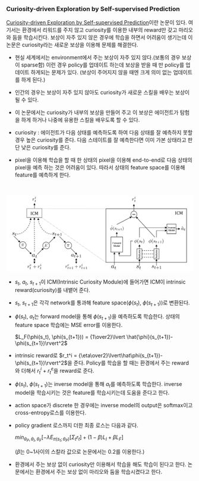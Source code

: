 ### Curiosity-driven Exploration by Self-supervised Prediction

[Curiosity-driven Exploration by Self-supervised Prediction](https://pathak22.github.io/noreward-rl/resources/icml17.pdf)이란 논문이 있다. 여기서는 환경에서 리워드를 주지 않고 curiosity를 이용한 내부의 reward만 갖고 마리오와 둠을 학습시킨다. 보상이 자주 있지 않은 경우에 학습을 하면서 어려움이 생기는데 이 논문은 curiosity라는 새로운 보상을 이용해 문제를 해결한다.

* 현실 세계에서는 environment에서 주는 보상이 자주 있지 않다.(보통의 경우 보상이 sparse함) 이런 경우 policy를 업데이트 하는데 보상을 받을 때 만 policy를 업데이트 하게되는 문제가 있다. (보상이 주어지지 않을 때엔 크게 의미 없는 업데이트를 하게 된다.)    

* 인간의 경우는 보상이 자주 있지 않아도 curiosity가 새로운 스킬을 배우는 보상이 될 수 있다.     

* 이 논문에서는 curiosity가 내부의 보상을 만들어 주고 이 보상은 에이전트가 탐험을 하게 하거나 나중에 유용한 스킬을 배우도록 할 수 있다.  

* curiosity : 에이전트가 다음 상태를 예측하도록 하여 다음 상태를 잘 예측하지 못할 경우 높은 curiosity를 준다. 다음 스테이트를 잘 예측한다면 이미 가본 상태라고 판단 낮은 curiosity를 준다.  

* pixel을 이용해 학습을 할 때 한 상태의 pixel을 이용해 end-to-end로 다음 상태의 pixel을 예측 하는 것은 어려움이 있다. 따라서 상태의 feature space를 이용해 feature를 예측하게 한다.

<br>

![curiosity driven algorithm](/assets/curiosity_driven.png)

* $s_t$, $a_t$, $s_{t+1}$이 ICM(Intrinsic Curiosity Module)에 들어가면 ICM이 intrinsic reward(curiosity)를 내뱉어 준다.  

* $s_t$, $s_{t+1}$은 각각 network를 통과해 feature space($\phi(s_t)$, $\phi(s_{t+1})$)로 변환된다.  

* $\phi(s_t)$, $a_t$는 forward model을 통해 $\phi(s_{t+1})$을 예측하도록 학습한다. 상태의 feature space 학습에는 MSE error를 이용한다.  

  $L_F(\phi(s_t), \phi(s_{t+1})) = {1\over2}\lvert \hat{\phi}(s_{t+1})- \phi(s_{t+1})\rvert^2$

* intrinsic reward로 $r_t^i = {\eta\over2}\lvert\hat\phi(s_{t+1})-\phi(s_{t+1})\rvert^2$을 준다. Policy를 학습을 할 때는 환경에서 주는 reward와 더해서 $r_t^i + r_t^e$을 reward로 준다.  

* $\phi(s_t)$,  $\phi(s_{t+1})$는 inverse model을 통해 $a_t$를 예측하도록 학습한다. inverse model을 학습시키는 것은 feature를 학습시키는데 도움을 준다고 한다.  

* action space가 discrete 한 경우에는 inverse model의 output은 softmax이고 cross-entropy로스를 이용한다.  

* policy gradient 로스까지 더한 최종 로스는 다음과 같다.  

  $min_{\theta_P, \theta_I, \theta_F }[-\lambda E_{\pi(s_t;\theta_P)}[\Sigma_t r_t] + (1-\beta)L_I + \beta L_F]$

   ($\beta$는 0~1사이의 스칼라 값으로 논문에서는 0.2를 이용한다.)

* 환경에서 주는 보상 없이 curiosity만 이용해서 학습을 해도 학습이 된다고 한다. 논문에서는 환경에서 주는 보상 없이 마리오와 둠을 학습시켰다고 한다.  

